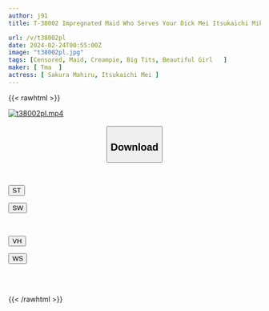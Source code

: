 ```yaml
---
author: j91
title: T-38002 Impregnated Maid Who Serves Your Dick Mei Itsukaichi Miki Horikita

url: /v/t38002pl
date: 2024-02-24T00:55:00Z
image: "t38002pl.jpg"
tags: [Censored, Maid, Creampie, Big Tits, Beautiful Girl	]
maker: [ Tma  ]
actress: [ Sakura Mahiru, Itsukaichi Mei ]
---
```



{{< rawhtml >}}

<div class="video" data-videoid="yoJkq2Mjp9U1PqO">
    <a href="javascript:;">
        <img src="/v/t38002pl/t38002pl.jpg" width="WIDTH" height="HEIGHT" alt="t38002pl.mp4" loading="lazy">
    </a>
</div>

<script type="text/javascript" src="https://j91.asia/asset/on-demand-st.js"></script>

<br>
  <link rel="stylesheet" href="https://j91.asia/asset/bs5.css">
  
  <center>
  <button class="btn btn-primary" type="button" data-bs-toggle="collapse" data-bs-target=".multi-collapse" aria-expanded="false" aria-controls="multiCollapseExample1 multiCollapseExample2"><h2>Download</h2></button></center>
</p>
<div class="row">
  <div class="col">
    <div class="collapse multi-collapse" id="multiCollapseExample1">
      <div class="card card-body">
	      	      <br>
<div class="buttons">  
<p><a href="https://streamtape.to/v/yoJkq2Mjp9U1PqO" target="_blank"><button class="btn-hover color-3"><i class="fa fa-download"></i> ST</button></a></p>
<p><a href="https://cdnwish.com/s8ekj6fuom6t" target="_blank"><button class="btn-hover color-2"><i class="fa fa-download"></i> SW</button></a></p></div>
    </div>
  </div>
</div>
  <div class="col">
    <div class="collapse multi-collapse" id="multiCollapseExample2">
      <div class="card card-body">
	      <br>
<div class="buttons">
<p><a href="https://vidhidepro.com/f/irwmz3lohfbv"><button class="btn-hover color-9"><i class="fa fa-download"></i> VH</button></a></p>
<p><a href="https://wolfstream.tv/8udosxvrsm1i"><button class="btn-hover color-8"><i class="fa fa-download"></i> WS</button></a></p></div>
<br><br>
      </div>
    </div>
  </div>
</div>

{{< /rawhtml >}}